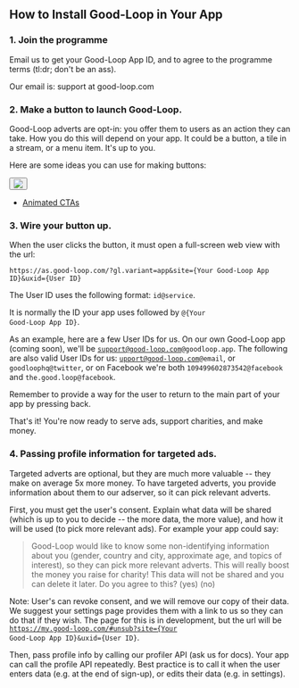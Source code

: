 ## How to Install Good-Loop in Your App

### 1. Join the programme

Email us to get your Good-Loop App ID, and to agree to the programme terms (tl:dr; don't be an ass).

Our email is: <span class='email' data-name='support' data-domain='good-loop.com'>support at good-loop.com</span>

### 2. Make a button to launch Good-Loop.

Good-Loop adverts are opt-in: you offer them to users as an action they can take. How you do this will depend on your app. It could be a button, a tile in a stream, or a menu item. It's up to you.

Here are some ideas you can use for making buttons:

<button class='btn btn-light' >
	<img src='/img/buttons/donate-by-watching-button.png'>
</button>

- [Animated CTAs](https://drive.google.com/open?id=1lY54O4fGGnuY6djEUpnafYZUG1uMLIq4)

### 3. Wire your button up.

When the user clicks the button, it must open a full-screen web view with the url:

```
https://as.good-loop.com/?gl.variant=app&site={Your Good-Loop App ID}&uxid={User ID}
```

The User ID uses the following format: <code>id@service</code>.

It is normally the ID your app uses followed by <code>@{Your Good-Loop App ID}</code>.

As an example, here are a few User IDs for us.
On our own Good-Loop app (coming soon), we'll be
<code>support@good-loop.com@goodloop.app</code>. The following are also valid User IDs for us:
<code>upport@good-loop.com@email</code>, or <code>goodloophq@twitter</code>, or on Facebook we're both <code>109499602873542@facebook</code> and <code>the.good.loop@facebook</code>.

Remember to provide a way for the user to return to the main part of your app by pressing back.

That's it! You're now ready to serve ads, support charities, and make money.

### 4. Passing profile information for targeted ads.

Targeted adverts are optional, but they are much more valuable -- they make on average 5x more money. To have targeted adverts, you provide information about them to our adserver, so it can pick relevant adverts.

First, you must get the user's consent. Explain what data will be shared (which is up to you to decide -- the more data, the more value), and how it will be used (to pick more relevant ads). For example your app could say:

> Good-Loop would like to know some non-identifying information about you (gender, country and city, approximate age, and topics of interest), so they can pick more relevant adverts. This will really boost the money you raise for charity! This data will not be shared and you can delete it later.
> Do you agree to this? (yes) (no)

Note: User's can revoke consent, and we will remove our copy of their data. We suggest your settings page provides them with a link to us so they can do that if they wish. The page for this is in development, but the url will be <code>https://my.good-loop.com/#unsub?site={Your Good-Loop App ID}&uxid={User ID}</code>.

Then, pass profile info by calling our profiler API (ask us for docs). Your app can call the profile API repeatedly. Best practice is to call it when the user enters data (e.g. at the end of sign-up), or edits their data (e.g. in settings).
